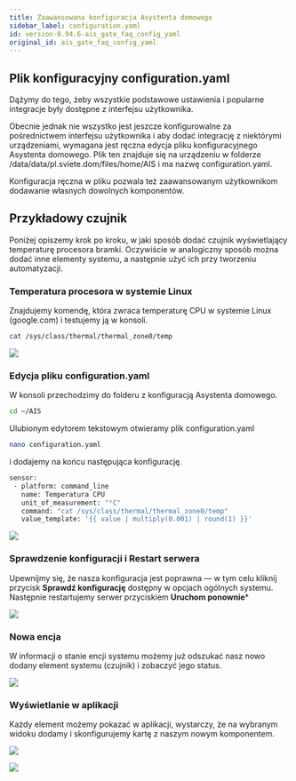 ```yaml
---
title: Zaawansowana konfiguracja Asystenta domowego
sidebar_label: configuration.yaml
id: version-0.94.6-ais_gate_faq_config_yaml
original_id: ais_gate_faq_config_yaml
---
```


## Plik konfiguracyjny configuration.yaml

Dążymy do tego, żeby wszystkie podstawowe ustawienia i popularne integracje były dostępne z interfejsu użytkownika.

Obecnie jednak nie wszystko jest jeszcze konfigurowalne za pośrednictwem interfejsu użytkownika i aby dodać integrację z niektórymi urządzeniami, wymagana jest ręczna edycja pliku konfiguracyjnego Asystenta domowego. Plik ten znajduje się na urządzeniu w folderze /data/data/pl.sviete.dom/files/home/AIS i ma nazwę configuration.yaml.


Konfiguracja ręczna w pliku pozwala też zaawansowanym użytkownikom dodawanie własnych dowolnych komponentów.


## Przykładowy czujnik

Poniżej opiszemy krok po kroku, w jaki sposób dodać czujnik wyświetlający temperaturę procesora bramki.
Oczywiście w analogiczny sposób można dodać inne elementy systemu, a następnie użyć ich przy tworzeniu automatyzacji.

### Temperatura procesora w systemie Linux

Znajdujemy komendę, która zwraca temperaturę CPU w systemie Linux (google.com) i testujemy ją w konsoli.

```bash
cat /sys/class/thermal/thermal_zone0/temp
```
<img src="/AIS-docs/img/en/bramka/faq_sensor_1.png"> </img>


### Edycja pliku configuration.yaml

W konsoli przechodzimy do folderu z konfiguracją Asystenta domowego.

```bash
cd ~/AIS
```

Ulubionym edytorem tekstowym otwieramy plik configuration.yaml

```bash
nano configuration.yaml
```

i dodajemy na końcu następująca konfigurację.


```bash
sensor:
 - platform: command_line
   name: Temperatura CPU
   unit_of_measurement: "°C"
   command: "cat /sys/class/thermal/thermal_zone0/temp"
   value_template: '{{ value | multiply(0.001) | round(1) }}'
```

<img src="/AIS-docs/img/en/bramka/faq_sensor_2.png"> </img>


### Sprawdzenie konfiguracji i Restart serwera

Upewnijmy się, że nasza konfiguracja jest poprawna — w tym celu kliknij przycisk **Sprawdź konfigurację** dostępny w opcjach ogólnych systemu. Następnie restartujemy serwer przyciskiem **Uruchom ponownie***

<img src="/AIS-docs/img/en/bramka/faq_sensor_4.png"> </img>


### Nowa encja

W informacji o stanie encji systemu możemy już odszukać nasz nowo dodany element systemu (czujnik) i zobaczyć jego status.

<img src="/AIS-docs/img/en/bramka/faq_sensor_5.png"> </img>


### Wyświetlanie w aplikacji

Każdy element możemy pokazać w aplikacji, wystarczy, że na wybranym widoku dodamy i skonfigurujemy kartę z naszym nowym komponentem.

<img src="/AIS-docs/img/en/bramka/faq_sensor_7.png"> </img>

<img src="/AIS-docs/img/en/bramka/faq_sensor_6.png"> </img>
